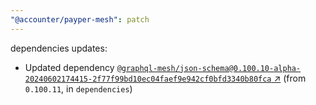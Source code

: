 ```yaml
---
"@accounter/payper-mesh": patch
---
```

dependencies updates:
  - Updated dependency [`@graphql-mesh/json-schema@0.100.10-alpha-20240602174415-2f77f99bd10ec04faef9e942cf0bfd3340b80fca` ↗︎](https://www.npmjs.com/package/@graphql-mesh/json-schema/v/0.100.10) (from `0.100.11`, in `dependencies`)
